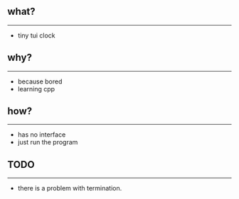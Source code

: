## what?
---
- tiny tui clock

## why?
---
- because bored
- learning cpp

## how?
---
- has no interface
- just run the program

## TODO
---
- there is a problem with termination.

